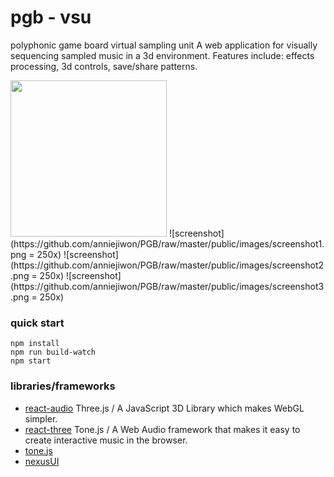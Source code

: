 # pgb - vsu

polyphonic game board virtual sampling unit
A web application for visually sequencing sampled music in a 3d environment. Features include: effects processing, 3d controls, save/share patterns.

<img src="https://github.com/anniejiwon/PGB/raw/master/public/images/screenshot1.png" width="250">
![screenshot](https://github.com/anniejiwon/PGB/raw/master/public/images/screenshot1.png = 250x)
![screenshot](https://github.com/anniejiwon/PGB/raw/master/public/images/screenshot2.png = 250x)
![screenshot](https://github.com/anniejiwon/PGB/raw/master/public/images/screenshot3.png = 250x)

### quick start

```
npm install
npm run build-watch
npm start
```

### libraries/frameworks

* [react-audio](https://github.com/chrbala/react-audio)
Three.js / A JavaScript 3D Library which makes WebGL simpler.
* [react-three](https://github.com/Izzimach/react-three)
Tone.js / A Web Audio framework that makes it easy to create interactive music in the browser.
* [tone.js](https://github.com/Tonejs/Tone.js)
* [nexusUI](https://github.com/lsu-emdm/nexusUI)

